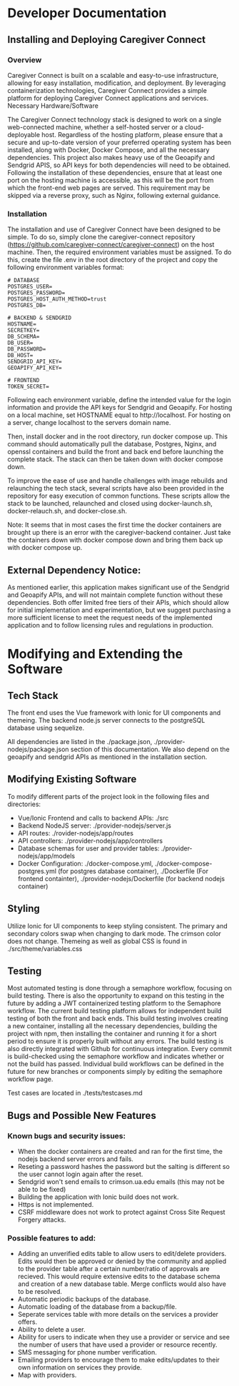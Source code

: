 # Developer Documentation

## Installing and Deploying Caregiver Connect
### Overview

Caregiver Connect is built on a scalable and easy-to-use infrastructure, allowing for easy installation, modification, and deployment. By leveraging containerization technologies, Caregiver Connect provides a simple platform for deploying Caregiver Connect applications and services.
Necessary Hardware/Software

The Caregiver Connect technology stack is designed to work on a single web-connected machine, whether a self-hosted server or a cloud-deployable host. Regardless of the hosting platform, please ensure that a secure and up-to-date version of your preferred operating system has been installed, along with Docker, Docker Compose, and all the necessary dependencies. This project also makes heavy use of the Geoapify and Sendgrid APIS, so API keys for both dependencies will need to be obtained. Following the installation of these dependencies, ensure that at least one port on the hosting machine is accessible, as this will be the port from which the front-end web pages are served. This requirement may be skipped via a reverse proxy, such as Nginx, following external guidance.

### Installation

The installation and use of Caregiver Connect have been designed to be simple. To do so, simply clone the caregiver-connect repository (https://github.com/caregiver-connect/caregiver-connect) on the host machine. Then, the required environment variables must be assigned. To do this, create the file .env in the root directory of the project and copy the following environment variables format:
```
# DATABASE
POSTGRES_USER=
POSTGRES_PASSWORD=
POSTGRES_HOST_AUTH_METHOD=trust
POSTGRES_DB=

# BACKEND & SENDGRID
HOSTNAME=
SECRETKEY=
DB_SCHEMA=
DB_USER=
DB_PASSWORD=
DB_HOST=
SENDGRID_API_KEY=
GEOAPIFY_API_KEY=

# FRONTEND
TOKEN_SECRET=
```
Following each environment variable, define the intended value for the login information and provide the API keys for Sendgrid and Geoapify. For hosting on a local machine, set HOSTNAME equal to http://localhost. For hosting on a server, change localhost to the servers domain name.

Then, install docker and in the root directory, run docker compose up. This command should automatically pull the database, Postgres, Nginx, and openssl containers and build the front and back end before launching the complete stack. The stack can then be taken down with docker compose down.

To improve the ease of use and handle challenges with image rebuilds and relaunching the tech stack, several scripts have also been provided in the repository for easy execution of common functions. These scripts allow the stack to be launched, relaunched and closed using docker-launch.sh, docker-relauch.sh, and docker-close.sh.

Note: It seems that in most cases the first time the docker containers are brought up there is an error with the caregiver-backend container. Just take the containers down with docker compose down and bring them back up with docker compose up.

## External Dependency Notice:

As mentioned earlier, this application makes significant use of the Sendgrid and Geoapify APIs, and will not maintain complete function without these dependencies. Both offer limited free tiers of their APIs, which should allow for initial implementation and experimentation, but we suggest purchasing a more sufficient license to meet the request needs of the implemented application and to follow licensing rules and regulations in production.


# Modifying and Extending the Software
## Tech Stack
The front end uses the Vue framework with Ionic for UI components and themeing. The backend node.js server connects to the postgreSQL database using sequelize.

All dependencies are listed in the ./package.json, ./provider-nodejs/package.json section of this documentation. We also depend on the geoapify and sendgrid APIs as mentioned in the installation section.

## Modifying Existing Software
To modify different parts of the project look in the following files and directories:

- Vue/Ionic Frontend and calls to backend APIs: ./src
- Backend NodeJS server: ./provider-nodejs/server.js
- API routes: ./rovider-nodejs/app/routes
- API controllers: ./provider-nodejs/app/controllers
- Database schemas for user and provider tables: ./provider-nodejs/app/models
- Docker Configuration: ./docker-compose.yml, ./docker-compose-postgres.yml (for postgres database container), ./Dockerfile (For frontend containter), ./provider-nodejs/Dockerfile (for backend nodejs container)

## Styling
Utilize Ionic for UI components to keep styling consistent. The primary and secondary colors swap when changing to dark mode. The crimson color does not change. Themeing as well as global CSS is found in ./src/theme/variables.css

## Testing
Most automated testing is done through a semaphore workflow, focusing on build testing. There is also the opportunity to expand on this testing in the future by adding a JWT containerized testing platform to the Semaphore workflow. The current build testing platform allows for independent build testing of both the front and back ends. This build testing involves creating a new container, installing all the necessary dependencies, building the project with npm, then installing the container and running it for a short period to ensure it is properly built without any errors. The build testing is also directly integrated with Github for continuous integration. Every commit is build-checked using the semaphore workflow and indicates whether or not the build has passed. Individual build workflows can be defined in the future for new branches or components simply by editing the semaphore workflow page.

Test cases are located in ./tests/testcases.md

## Bugs and Possible New Features
### Known bugs and security issues:

- When the docker containers are created and ran for the first time, the nodejs backend server errors and fails.
- Reseting a password hashes the password but the salting is different so the user cannot login again after the reset.
- Sendgrid won't send emails to crimson.ua.edu emails (this may not be able to be fixed)
- Building the application with Ionic build does not work.
- Https is not implemented.
- CSRF middleware does not work to protect against Cross Site Request Forgery attacks.


### Possible features to add:

- Adding an unverified edits table to allow users to edit/delete providers. Edits would then be approved or denied by the community and applied to the provider table after a certain number/ratio of approvals are recieved. This would require extensive edits to the database schema and creation of a new database table. Merge conflicts would also have to be resolved.
- Automatic periodic backups of the database.
- Automatic loading of the database from a backup/file.
- Seperate services table with more details on the services a provider offers.
- Ability to delete a user.
- Ability for users to indicate when they use a provider or service and see the number of users that have used a provider or resource recently.
- SMS messaging for phone number verification.
- Emailing providers to encourage them to make edits/updates to their own information on services they provide.
- Map with providers.
